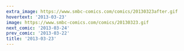 ```yaml
---
extra_image: https://www.smbc-comics.com/comics/20130323after.gif
hovertext: '2013-03-23'
image: https://www.smbc-comics.com/comics/20130323.gif
next_comic: '2013-03-24'
prev_comic: '2013-03-22'
title: '2013-03-23'
---
```


